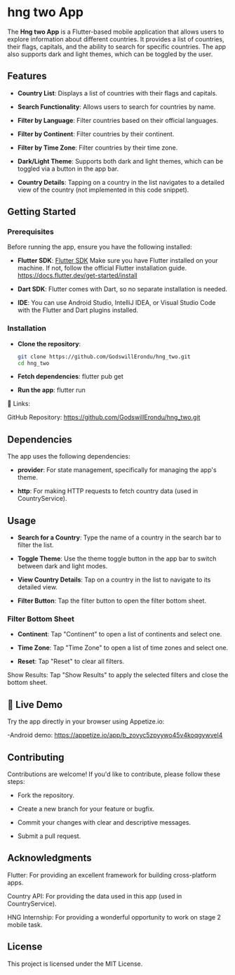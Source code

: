 # hng two App

The **Hng two App** is a Flutter-based mobile application that allows users to explore information about different countries. It provides a list of countries, their flags, capitals, and the ability to search for specific countries. The app also supports dark and light themes, which can be toggled by the user.

## Features

- **Country List**: Displays a list of countries with their flags and capitals.

- **Search Functionality**: Allows users to search for countries by name.

- **Filter by Language**: Filter countries based on their official languages.

- **Filter by Continent**: Filter countries by their continent.

- **Filter by Time Zone**: Filter countries by their time zone.

- **Dark/Light Theme**: Supports both dark and light themes, which can be toggled via a button in the app bar.

- **Country Details**: Tapping on a country in the list navigates to a detailed view of the country (not implemented in this code snippet).

## Getting Started

### Prerequisites

Before running the app, ensure you have the following installed:

- **Flutter SDK**: [Flutter SDK](https://flutter.dev/docs/get-started/install) Make sure you have Flutter installed on your machine. If not, follow the official Flutter installation guide. https://docs.flutter.dev/get-started/install

- **Dart SDK**: Flutter comes with Dart, so no separate installation is needed.

- **IDE**: You can use Android Studio, IntelliJ IDEA, or Visual Studio Code with the Flutter and Dart plugins installed.

### Installation

- **Clone the repository**:
   ```bash
   git clone https://github.com/GodswillErondu/hng_two.git
   cd hng_two

- **Fetch dependencies**:
  flutter pub get

- **Run the app**:
  flutter run

🔗 Links:

GitHub Repository: https://github.com/GodswillErondu/hng_two.git

## Dependencies

The app uses the following dependencies:

- **provider**: For state management, specifically for managing the app's theme.

- **http**: For making HTTP requests to fetch country data (used in CountryService).

## Usage

- **Search for a Country**: Type the name of a country in the search bar to filter the list.

- **Toggle Theme**: Use the theme toggle button in the app bar to switch between dark and light modes.

- **View Country Details**: Tap on a country in the list to navigate to its detailed view.

- **Filter Button**: Tap the filter button to open the filter bottom sheet.

### Filter Bottom Sheet

- **Continent**: Tap "Continent" to open a list of continents and select one.

- **Time Zone**: Tap "Time Zone" to open a list of time zones and select one.

- **Reset**: Tap "Reset" to clear all filters.

Show Results: Tap "Show Results" to apply the selected filters and close the bottom sheet.
## 📱 Live Demo

Try the app directly in your browser using Appetize.io:

-Android demo:  https://appetize.io/app/b_zovyc5zpyywo45v4koqgywvel4

## Contributing

Contributions are welcome! If you'd like to contribute, please follow these steps:

- Fork the repository.

- Create a new branch for your feature or bugfix.

- Commit your changes with clear and descriptive messages.

- Submit a pull request.

## Acknowledgments

Flutter: For providing an excellent framework for building cross-platform apps.

Country API: For providing the data used in this app (used in CountryService).

HNG Internship: For providing a wonderful opportunity to work on stage 2 mobile task.

## License

This project is licensed under the MIT License.